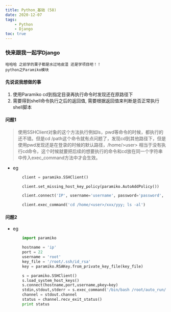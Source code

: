 ```yaml
---
title: Python_基础 (58)
date: 2020-12-07
tags: 
    - Python
    - Django
toc: true
---
```


### 快来跟我一起学Django
    哈哈哈 之前学的栗子都是水过地皮湿 还是学项目吧！！
    python之Paramiko模块

<!-- more -->

#### 先说说我想做的事
1. 使用Paramiko cd到指定目录再执行命令时发现还在原路径下
2. 需要得到shell命令执行之后的返回值, 需要根据返回值来判断是否正常执行shell脚本

#### 问题1
> 使用SSHClient对象的这个方法执行例如ls，pwd等命令的时候，都执行的还不错。但是cd /path这个命令就有点问题了，发现cd到其他路径下，但是使用pwd发现还是在登录的时候的默认路径，/home/&gt;user>
相当于没有执行cd命令，这个时候就要把后续的想要执行的命令和cd放在同一个字符串中传入exec_command方法中才会生效。
- eg
    ```python
        client = paramiko.SSHClient()

        client.set_missing_host_key_policy(paramiko.AutoAddPolicy())

        client.connect('IP', username='username', password='password', timeout=5)

        client.exec_command('cd /home/<user>/xxx/yyy; ls -al')
    ```

#### 问题2
- eg
    ```python
        import paramiko

        hostname = 'ip'
        port = 22  
        username = 'root'  
        key_file = '/root/.ssh/id_rsa'  
        key = paramiko.RSAKey.from_private_key_file(key_file) 

        s = paramiko.SSHClient()  
        s.load_system_host_keys()  
        s.connect(hostname,port,username,pkey=key)  
        stdin,stdout,stderr = s.exec_command('/bin/bash /root/auto_run/publish81.sh') 
        channel = stdout.channel
        status = channel.recv_exit_status()
        print status
    ```
